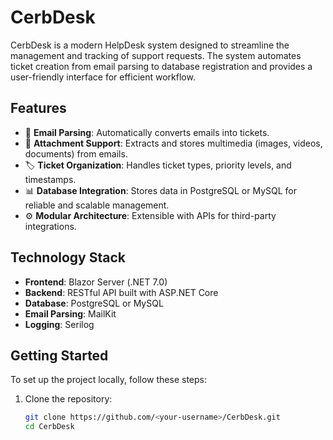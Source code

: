 # CerbDesk

CerbDesk is a modern HelpDesk system designed to streamline the management and tracking of support requests. The system automates ticket creation from email parsing to database registration and provides a user-friendly interface for efficient workflow.

## Features

- 📨 **Email Parsing**: Automatically converts emails into tickets.
- 📎 **Attachment Support**: Extracts and stores multimedia (images, videos, documents) from emails.
- 🏷️ **Ticket Organization**: Handles ticket types, priority levels, and timestamps.
- 📊 **Database Integration**: Stores data in PostgreSQL or MySQL for reliable and scalable management.
- ⚙️ **Modular Architecture**: Extensible with APIs for third-party integrations.

## Technology Stack

- **Frontend**: Blazor Server (.NET 7.0)
- **Backend**: RESTful API built with ASP.NET Core
- **Database**: PostgreSQL or MySQL
- **Email Parsing**: MailKit
- **Logging**: Serilog

## Getting Started

To set up the project locally, follow these steps:

1. Clone the repository:
   ```bash
   git clone https://github.com/<your-username>/CerbDesk.git
   cd CerbDesk
